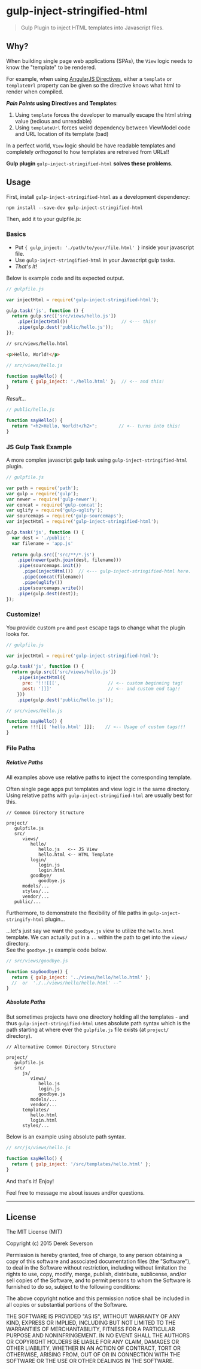 # gulp-inject-stringified-html

> Gulp Plugin to inject HTML templates into Javascript files.


## Why?

When building single page web applications (SPAs), the `View` logic needs to know the "template" to be rendered.  

For example, when using [AngularJS Directives](https://docs.angularjs.org/guide/directive), either a `template` or `templateUrl` property can be given so the directive knows what html to render when compiled.  

**_Pain Points_ using Directives and Templates**: 

1. Using `template` forces the developer to manually escape the html string value (tedious and unreadable)
2. Using `templateUrl` forces weird dependency between ViewModel code and URL location of its template (bad)

In a perfect world, `View` logic should be have readable templates and completely _orthogonal_ to how templates are retreived from URLs!!

**Gulp plugin** `gulp-inject-stringified-html` **solves these problems**.


## Usage

First, install `gulp-inject-stringified-html` as a development dependency:

```
npm install --save-dev gulp-inject-stringified-html
```

Then, add it to your gulpfile.js:

### Basics

+ Put `{ gulp_inject: './path/to/your/file.html' }` inside your javascript file.
+ Use `gulp-inject-stringified-html` in your Javascript gulp tasks. 
+ _That's It!_

Below is example code and its expected output.

```javascript
// gulpfile.js

var injectHtml = require('gulp-inject-stringified-html');

gulp.task('js', function () {
  return gulp.src(['src/views/hello.js'])
    .pipe(injectHtml())                    // <--- this!
    .pipe(gulp.dest('public/hello.js'));
});
```

```html
// src/views/hello.html

<p>Hello, World!</p>
```

```javascript
// src/views/hello.js

function sayHello() {
  return { gulp_inject: './hello.html' };  // <-- and this!
}
```

_Result..._
```javascript
// public/hello.js

function sayHello() {
  return "<h2>Hello, World!</h2>";        // <-- turns into this!
}
```

### JS Gulp Task Example

A more complex javascript gulp task using `gulp-inject-stringified-html` plugin.

```javascript
// gulpfile.js

var path = require('path');
var gulp = require('gulp');
var newer = require('gulp-newer');
var concat = require('gulp-concat');
var uglify = require('gulp-uglify');
var sourcemaps = require('gulp-sourcemaps');
var injectHtml = require('gulp-inject-stringified-html');

gulp.task('js', function () {
  var dest = './public';
  var filename = 'app.js'
  
  return gulp.src(['src/**/*.js')
    .pipe(newer(path.join(dest, filename)))
    .pipe(sourcemaps.init())
      .pipe(injectHtml())  // <--- gulp-inject-stringified-html here.
      .pipe(concat(filename))
      .pipe(uglify())
    .pipe(sourcemaps.write())
    .pipe(gulp.dest(dest));
});
```

### Customize!  

You provide custom `pre` and `post` escape tags to change what the plugin looks for. 

```javascript
// gulpfile.js

var injectHtml = require('gulp-inject-stringified-html');

gulp.task('js', function () {
  return gulp.src(['src/views/hello.js'])
    .pipe(injectHtml({
      pre: '!!![[[',                  // <-- custom beginning tag!
      post: ']]]'                     // <-- and custom end tag!!
    }))
    .pipe(gulp.dest('public/hello.js'));
```

```javascript
// src/views/hello.js

function sayHello() {
  return !!![[[ 'hello.html' ]]];    // <-- Usage of custom tags!!!
}
```

### File Paths

##### Relative Paths

All examples above use relative paths to inject the corresponding template.

Often single page apps put templates and view logic in the same directory. Using relative paths with `gulp-inject-stringified-html` are usually best for this.

```
// Common Directory Structure

project/
   gulpfile.js
   src/
      views/
         hello/
            hello.js   <-- JS View
            hello.html <-- HTML Template
         login/
            login.js
            login.html
         goodbye/
            goodbye.js 
      models/...
      styles/...
      vendor/...
   public/...
```

Furthermore, to demonstrate the flexibility of file paths in `gulp-inject-stringify-html` plugin...

...let's just say we want the `goodbye.js` view to utilize the `hello.html` template.
We can actually put in a `..` within the path to get into the `views/` directory.  
See the `goodbye.js` example code below.

```javascript
// src/views/goodbye.js

function sayGoodbye() {
  return { gulp_inject: '../views/hello/hello.html' };
  //  or  './../views/hello/hello.html' --^
}
```

##### Absolute Paths

But sometimes projects have one directory holding all the templates - and thus 
`gulp-inject-stringified-html` uses absolute path syntax which is the path 
starting at where ever the `gulpfile.js` file exists (at `project/` directory).

```
// Alternative Common Directory Structure

project/
   gulpfile.js
   src/
      js/
         views/
            hello.js
            login.js
            goodbye.js
         models/...
         vendor/...
      templates/
         hello.html
         login.html
      styles/...
```

Below is an example using absolute path syntax.

```javascript
// src/js/views/hello.js

function sayHello() {
  return { gulp_inject: '/src/templates/hello.html' };
}
```

And that's it!  Enjoy!  

Feel free to message me about issues and/or questions.


---

## License

The MIT License (MIT)

Copyright (c) 2015 Derek Severson

Permission is hereby granted, free of charge, to any person obtaining a copy
of this software and associated documentation files (the "Software"), to deal
in the Software without restriction, including without limitation the rights
to use, copy, modify, merge, publish, distribute, sublicense, and/or sell
copies of the Software, and to permit persons to whom the Software is
furnished to do so, subject to the following conditions:

The above copyright notice and this permission notice shall be included in all
copies or substantial portions of the Software.

THE SOFTWARE IS PROVIDED "AS IS", WITHOUT WARRANTY OF ANY KIND, EXPRESS OR
IMPLIED, INCLUDING BUT NOT LIMITED TO THE WARRANTIES OF MERCHANTABILITY,
FITNESS FOR A PARTICULAR PURPOSE AND NONINFRINGEMENT. IN NO EVENT SHALL THE
AUTHORS OR COPYRIGHT HOLDERS BE LIABLE FOR ANY CLAIM, DAMAGES OR OTHER
LIABILITY, WHETHER IN AN ACTION OF CONTRACT, TORT OR OTHERWISE, ARISING FROM,
OUT OF OR IN CONNECTION WITH THE SOFTWARE OR THE USE OR OTHER DEALINGS IN THE
SOFTWARE.